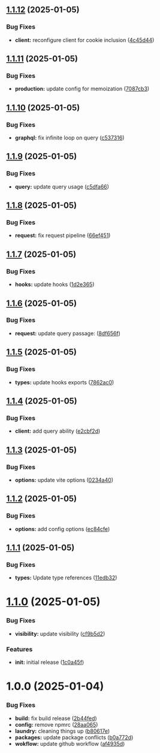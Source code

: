 ## [1.1.12](https://github.com/freshsqueezed/gql/compare/v1.1.11...v1.1.12) (2025-01-05)


### Bug Fixes

* **client:** reconfigure client for cookie inclusion ([4c45d44](https://github.com/freshsqueezed/gql/commit/4c45d449bf3e8b8df54bcb7356eb49dd91460216))

## [1.1.11](https://github.com/freshsqueezed/gql/compare/v1.1.10...v1.1.11) (2025-01-05)


### Bug Fixes

* **production:** update config for memoization ([7087cb3](https://github.com/freshsqueezed/gql/commit/7087cb344bdab38091bcdc4fd1e1df75cd1a3c6a))

## [1.1.10](https://github.com/freshsqueezed/gql/compare/v1.1.9...v1.1.10) (2025-01-05)


### Bug Fixes

* **graphql:** fix infinite loop on query ([c537316](https://github.com/freshsqueezed/gql/commit/c537316866c3465bcbdfd3a822ff5f156fc636cd))

## [1.1.9](https://github.com/freshsqueezed/gql/compare/v1.1.8...v1.1.9) (2025-01-05)


### Bug Fixes

* **query:** update query usage ([c5dfa66](https://github.com/freshsqueezed/gql/commit/c5dfa6686025cfea001ebfc7134daf5b78224581))

## [1.1.8](https://github.com/freshsqueezed/gql/compare/v1.1.7...v1.1.8) (2025-01-05)


### Bug Fixes

* **request:** fix request pipeline ([66ef451](https://github.com/freshsqueezed/gql/commit/66ef4519d78b04ec440f3f737586ed8ed5b89100))

## [1.1.7](https://github.com/freshsqueezed/gql/compare/v1.1.6...v1.1.7) (2025-01-05)


### Bug Fixes

* **hooks:** update hooks ([1d2e365](https://github.com/freshsqueezed/gql/commit/1d2e36553a05619d0b935e242041886662604f8b))

## [1.1.6](https://github.com/freshsqueezed/gql/compare/v1.1.5...v1.1.6) (2025-01-05)


### Bug Fixes

* **request:** update query passage: ([8df656f](https://github.com/freshsqueezed/gql/commit/8df656fcea134fb7924c0406243a0b130bc035a9))

## [1.1.5](https://github.com/freshsqueezed/gql/compare/v1.1.4...v1.1.5) (2025-01-05)


### Bug Fixes

* **types:** update hooks exports ([7862ac0](https://github.com/freshsqueezed/gql/commit/7862ac08970db47f61422587207c4bfbb9a948d5))

## [1.1.4](https://github.com/freshsqueezed/gql/compare/v1.1.3...v1.1.4) (2025-01-05)


### Bug Fixes

* **client:** add query ability ([e2cbf2d](https://github.com/freshsqueezed/gql/commit/e2cbf2d789d026b3f1331d20b68f1e5d8b307675))

## [1.1.3](https://github.com/freshsqueezed/gql/compare/v1.1.2...v1.1.3) (2025-01-05)


### Bug Fixes

* **options:** update vite  options ([0234a40](https://github.com/freshsqueezed/gql/commit/0234a40f3458761b1f1346389eb3853549feed30))

## [1.1.2](https://github.com/freshsqueezed/gql/compare/v1.1.1...v1.1.2) (2025-01-05)


### Bug Fixes

* **options:** add config options ([ec84cfe](https://github.com/freshsqueezed/gql/commit/ec84cfebd1bfb80ff2111e523bc9d6c69a51b3da))

## [1.1.1](https://github.com/freshsqueezed/gql/compare/v1.1.0...v1.1.1) (2025-01-05)


### Bug Fixes

* **types:** Update type references ([11edb32](https://github.com/freshsqueezed/gql/commit/11edb328d12e9840a02eb947364a281d8140a6d1))

# [1.1.0](https://github.com/freshsqueezed/gql/compare/v1.0.0...v1.1.0) (2025-01-05)


### Bug Fixes

* **visibility:** update visibility ([cf9b5d2](https://github.com/freshsqueezed/gql/commit/cf9b5d2e29119c0436e69e2f60a4f6298879b0be))


### Features

* **init:** initial release ([1c0a45f](https://github.com/freshsqueezed/gql/commit/1c0a45f3f80dd2a4a8f4e51a70f1e8a0adda54a7))

# 1.0.0 (2025-01-04)


### Bug Fixes

* **build:** fix build release ([2b44fed](https://github.com/freshsqueezed/gql/commit/2b44fed5d46a3f888a112feb9923a19ba3f091da))
* **config:** remove npmrc ([28aa065](https://github.com/freshsqueezed/gql/commit/28aa065f780b05aeb5610e4c08870446ac0e6c7c))
* **laundry:** cleaning things up ([b80617e](https://github.com/freshsqueezed/gql/commit/b80617e945499765127562635a0e77578acb1e1d))
* **packages:** update package conflicts ([b0a772d](https://github.com/freshsqueezed/gql/commit/b0a772d6544e7a44c4a9a67fb012f98dd9b7932e))
* **wokflow:** update github workflow ([af4935d](https://github.com/freshsqueezed/gql/commit/af4935db53113fb6a09cdb19f9fe68ced2593c75))
